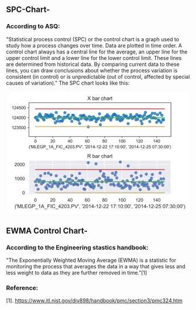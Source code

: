 ## SPC-Chart-
### According to ASQ: 
"Statistical process control (SPC) or the control chart is a graph used to study how a process changes over time. Data are plotted in time order. A control chart always has a central line for the average, an upper line for the upper control limit and a lower line for the lower control limit. These lines are determined from historical data. By comparing current data to these lines, you can draw conclusions about whether the process variation is consistent (in control) or is unpredictable (out of control, affected by special causes of variation)." The SPC chart looks like this: 

<img src="pic.png" width="600" />

## EWMA Control Chart-
### According to the Engineering stastics handbook:  
"The Exponentially Weighted Moving Average (EWMA) is a statistic for monitoring the process that averages the data in a way that gives less and less weight to data as they are further removed in time."[1]


### Reference:

[1]. https://www.itl.nist.gov/div898/handbook/pmc/section3/pmc324.htm
